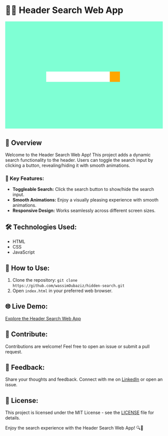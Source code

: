 # 🕵️‍♂️ Header Search Web App

![Header Search Demo](/image.png)

## 🌟 Overview

Welcome to the Header Search Web App! This project adds a dynamic search functionality to the header. Users can toggle the search input by clicking a button, revealing/hiding it with smooth animations.

### 🚀 Key Features:

- **Toggleable Search:** Click the search button to show/hide the search input.
- **Smooth Animations:** Enjoy a visually pleasing experience with smooth animations.
- **Responsive Design:** Works seamlessly across different screen sizes.

## 🛠️ Technologies Used:

- HTML
- CSS
- JavaScript

## 📌 How to Use:

1. Clone the repository: `git clone https://github.com/wassimOubaziz/hidden-search.git`
2. Open `index.html` in your preferred web browser.

## 🌐 Live Demo:

[Explore the Header Search Web App](https://wassimoubaziz.github.io/hidden-search/)

## 🤝 Contribute:

Contributions are welcome! Feel free to open an issue or submit a pull request.

## 📢 Feedback:

Share your thoughts and feedback. Connect with me on [LinkedIn](https://www.linkedin.com/in/wassim-oubaziz/) or open an issue.

## 📄 License:

This project is licensed under the MIT License - see the [LICENSE](LICENSE) file for details.

Enjoy the search experience with the Header Search Web App! 🔍🚀
